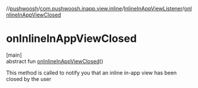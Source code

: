 //[pushwoosh](../../../index.md)/[com.pushwoosh.inapp.view.inline](../index.md)/[InlineInAppViewListener](index.md)/[onInlineInAppViewClosed](on-inline-in-app-view-closed.md)

# onInlineInAppViewClosed

[main]\
abstract fun [onInlineInAppViewClosed](on-inline-in-app-view-closed.md)()

This method is called to notify you that an inline in-app view has been closed by the user
